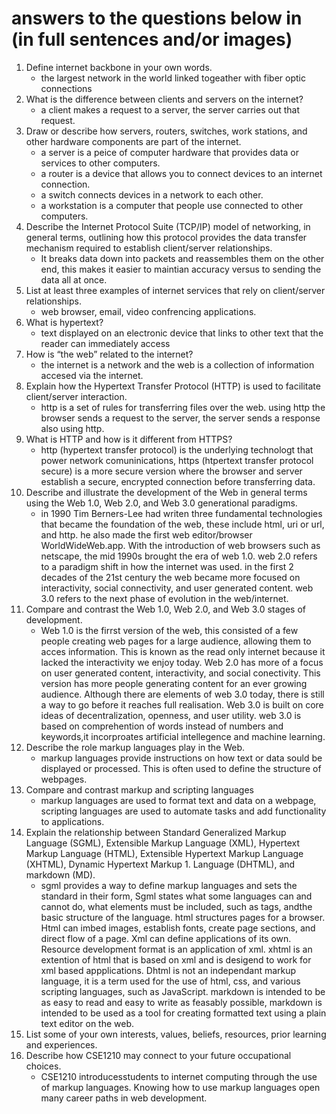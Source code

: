 # answers to the questions below in (in full sentences and/or images)

1. Define internet backbone in your own words.
     * the largest network in the world linked togeather with fiber optic connections
1. What is the difference between clients and servers on the internet?
     * a client makes a request to a server, the server carries out that request.
1. Draw or describe how servers, routers, switches, work stations, and other hardware components are part of the internet.
    * a server is a peice of computer hardware that provides data or services to other computers.
    * a router is a device that allows you to connect devices to an internet connection.
    * a switch connects devices in a network to each other.
    * a workstation is a computer that people use connected to other computers.
1. Describe the Internet Protocol Suite (TCP/IP) model of networking, in general terms, outlining how this protocol provides the data transfer mechanism required to establish client/server relationships.
    * It breaks data down into packets and reassembles them on the other end, this makes it easier to maintian accuracy versus to sending the data all at once.
1. List at least three examples of internet services that rely on client/server relationships.
    * web browser, email, video confrencing applications.
1. What is hypertext?
     * text displayed on an electronic device that links to other text  that the reader can immediately access
1. How is “the web” related to the internet?
    * the internet is a network and the web is a collection of information accesed via the internet.
1. Explain how the Hypertext Transfer Protocol (HTTP) is used to facilitate client/server interaction.
    * http is a set of rules for transferring files over the web. using http the browser sends a request to the server, the server sends a response also using http.
1. What is HTTP and how is it different from HTTPS?
    * http (hypertext transfer protocol) is the underlying technologt that power network comuninications, https (htpertext transfer protocol secure) is a more secure version where the browser and server establish a secure, encrypted connection before transferring data.
1. Describe and illustrate the development of the Web in general terms using the Web 1.0, Web 2.0, and Web 3.0 generational paradigms.
    * in 1990 Tim Berners-Lee had writen three fundamental technologies that became the foundation of the web, these include html, uri or url, and http. he also made the first web editor/browser WorldWideWeb.app. With the introduction of web browsers such as netscape, the mid 1990s brought the era of web 1.0. web 2.0 refers to a paradigm shift in how the internet was used. in the first 2 decades of the 21st century the web became more focused on interactivity, social connectivity, and user generated content. web 3.0 refers to the next phase of evolution in the web/internet.
1. Compare and contrast the Web 1.0, Web 2.0, and Web 3.0 stages of development.
    * Web 1.0 is the firrst version of the web, this consisted of a few people creating web pages for a large audience, allowing them to acces information. This is known as the read only internet because it lacked the interactivity we enjoy today. Web 2.0 has more of a focus on user generated content, interactivity, and social conectivity. This version has more people generating content for an ever growing audience. Although there are elements of web 3.0 today, there is still a way to go before it reaches full realisation. Web 3.0 is built on core ideas of decentralization, openness, and user utility. web 3.0 is based on comprehention of words instead of numbers and keywords,it incorproates artificial intellegence and machine learning.
1. Describe the role markup languages play in the Web.
    * markup languages provide instructions on how text or data sould be displayed or processed. This is often used to define the structure of webpages.
1. Compare and contrast markup and scripting languages
    * markup languages are used to format text and data on a webpage, scripting languages are used to automate tasks and add functionality to applications.
1. Explain the relationship between Standard Generalized Markup Language (SGML), Extensible Markup Language (XML), Hypertext Markup Language (HTML), Extensible Hypertext Markup Language (XHTML), Dynamic Hypertext Markup 1.  Language (DHTML), and markdown (MD).
    * sgml provides a way to define markup languages and sets the standard in their form, Sgml states what some languages can and cannot do, what elements must be included, such as tags, andthe basic structure of the language. html structures pages for a browser. Html can imbed images, establish fonts, create page sections, and direct flow of a page. Xml can define applications of its own. Resource development format is an application of xml. xhtml is an extention of html that is based on xml and is desigend to work for xml based appplications. Dhtml is not an independant markup language, it is a term used for the use of html, css, and various scripting languages, such as JavaScript. markdown is intended to be as easy to read and easy to write as feasably possible, markdown is intended to be used as a tool for creating formatted text using a plain text editor on the web.
1. List some of your own interests, values, beliefs, resources, prior learning and experiences.
1. Describe how CSE1210 may connect to your future occupational choices.
    * CSE1210 introducesstudents to internet computing through the use of markup languages. Knowing how to use markup languages open many career paths in web development.
